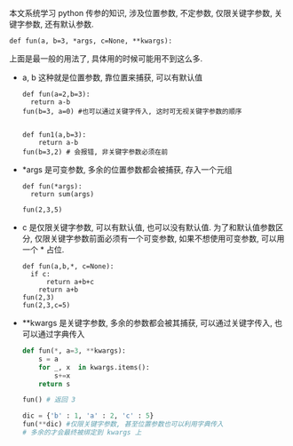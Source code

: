 本文系统学习 python 传参的知识, 涉及位置参数, 不定参数, 仅限关键字参数, 关键字参数, 还有默认参数.



```
def fun(a, b=3, *args, c=None, **kwargs):
```

上面是最一般的用法了, 具体用的时候可能用不到这么多.

- a, b 这种就是位置参数, 靠位置来捕获, 可以有默认值

  ```
  def fun(a=2,b=3):
  	return a-b
  fun(b=3, a=0) #也可以通过关键字传入, 这时可无视关键字参数的顺序
  
  
  def fun1(a,b=3):
      return a-b
  fun(b=3,2) # 会报错, 非关键字参数必须在前
  ```

- *args 是可变参数, 多余的位置参数都会被捕获, 存入一个元组

  ```
  def fun(*args):
  	return sum(args)
  
  fun(2,3,5)
  ```

- c 是仅限关键字参数, 可以有默认值, 也可以没有默认值. 为了和默认值参数区分, 仅限关键字参数前面必须有一个可变参数, 如果不想使用可变参数, 可以用一个 * 占位.

  ```
  def fun(a,b,*, c=None):
  	if c:
       	return a+b+c
      return a+b
  fun(2,3)
  fun(2,3,c=5)
  ```

- **kwargs 是关键字参数, 多余的参数都会被其捕获, 可以通过关键字传入, 也可以通过字典传入

  ```python 
  def fun(*, a=3, **kwargs):
      s = a
      for _, x  in kwargs.items():
          s+=x
      return s
  
  fun() # 返回 3
  
  dic = {'b' : 1, 'a' : 2, 'c' : 5}
  fun(**dic) #仅限关键字参数, 甚至位置参数也可以利用字典传入
  # 多余的才会最终被绑定到 kwargs 上
  ```